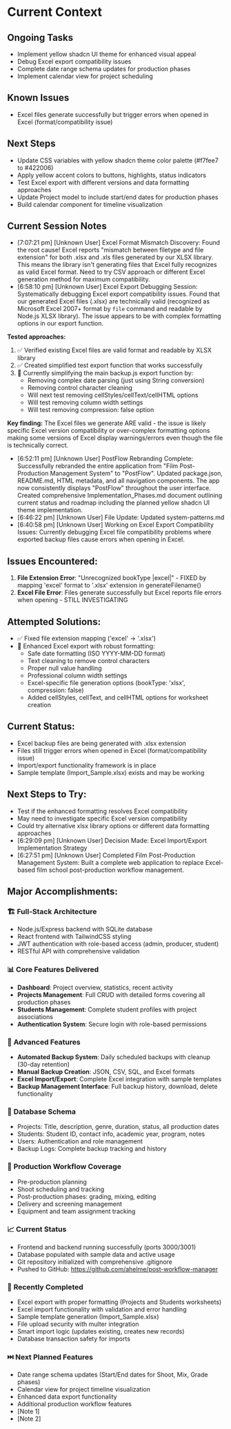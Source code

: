 # Current Context

## Ongoing Tasks

- Implement yellow shadcn UI theme for enhanced visual appeal
- Debug Excel export compatibility issues
- Complete date range schema updates for production phases
- Implement calendar view for project scheduling
## Known Issues

- Excel files generate successfully but trigger errors when opened in Excel (format/compatibility issue)
## Next Steps

- Update CSS variables with yellow shadcn theme color palette (#f7fee7 to #422006)
- Apply yellow accent colors to buttons, highlights, status indicators
- Test Excel export with different versions and data formatting approaches
- Update Project model to include start/end dates for production phases
- Build calendar component for timeline visualization
## Current Session Notes

- [7:07:21 pm] [Unknown User] Excel Format Mismatch Discovery: Found the root cause! Excel reports "mismatch between filetype and file extension" for both .xlsx and .xls files generated by our XLSX library. This means the library isn't generating files that Excel fully recognizes as valid Excel format. Need to try CSV approach or different Excel generation method for maximum compatibility.
- [6:58:10 pm] [Unknown User] Excel Export Debugging Session: Systematically debugging Excel export compatibility issues. Found that our generated Excel files (.xlsx) are technically valid (recognized as Microsoft Excel 2007+ format by `file` command and readable by Node.js XLSX library). The issue appears to be with complex formatting options in our export function. 

**Tested approaches:**
1. ✅ Verified existing Excel files are valid format and readable by XLSX library
2. ✅ Created simplified test export function that works successfully
3. 🔄 Currently simplifying the main backup.js export function by:
   - Removing complex date parsing (just using String conversion)
   - Removing control character cleaning 
   - Will next test removing cellStyles/cellText/cellHTML options
   - Will test removing column width settings
   - Will test removing compression: false option

**Key finding:** The Excel files we generate ARE valid - the issue is likely specific Excel version compatibility or over-complex formatting options making some versions of Excel display warnings/errors even though the file is technically correct.
- [6:52:11 pm] [Unknown User] PostFlow Rebranding Complete: Successfully rebranded the entire application from "Film Post-Production Management System" to "PostFlow". Updated package.json, README.md, HTML metadata, and all navigation components. The app now consistently displays "PostFlow" throughout the user interface. Created comprehensive Implementation_Phases.md document outlining current status and roadmap including the planned yellow shadcn UI theme implementation.
- [6:46:22 pm] [Unknown User] File Update: Updated system-patterns.md
- [6:40:58 pm] [Unknown User] Working on Excel Export Compatibility Issues: Currently debugging Excel file compatibility problems where exported backup files cause errors when opening in Excel.

## Issues Encountered:
1. **File Extension Error**: "Unrecognized bookType |excel|" - FIXED by mapping 'excel' format to '.xlsx' extension in generateFilename()
2. **Excel File Error**: Files generate successfully but Excel reports file errors when opening - STILL INVESTIGATING

## Attempted Solutions:
- ✅ Fixed file extension mapping ('excel' → '.xlsx')
- 🔄 Enhanced Excel export with robust formatting:
  - Safe date formatting (ISO YYYY-MM-DD format)
  - Text cleaning to remove control characters
  - Proper null value handling
  - Professional column width settings
  - Excel-specific file generation options (bookType: 'xlsx', compression: false)
  - Added cellStyles, cellText, and cellHTML options for worksheet creation

## Current Status:
- Excel backup files are being generated with .xlsx extension
- Files still trigger errors when opened in Excel (format/compatibility issue)
- Import/export functionality framework is in place
- Sample template (Import_Sample.xlsx) exists and may be working

## Next Steps to Try:
- Test if the enhanced formatting resolves Excel compatibility
- May need to investigate specific Excel version compatibility
- Could try alternative xlsx library options or different data formatting approaches
- [6:29:09 pm] [Unknown User] Decision Made: Excel Import/Export Implementation Strategy
- [6:27:51 pm] [Unknown User] Completed Film Post-Production Management System: Built a complete web application to replace Excel-based film school post-production workflow management. 

## Major Accomplishments:

### 🏗️ **Full-Stack Architecture**
- Node.js/Express backend with SQLite database
- React frontend with TailwindCSS styling
- JWT authentication with role-based access (admin, producer, student)
- RESTful API with comprehensive validation

### 📊 **Core Features Delivered**
- **Dashboard**: Project overview, statistics, recent activity
- **Projects Management**: Full CRUD with detailed forms covering all production phases
- **Students Management**: Complete student profiles with project associations
- **Authentication System**: Secure login with role-based permissions

### 🔧 **Advanced Features**
- **Automated Backup System**: Daily scheduled backups with cleanup (30-day retention)
- **Manual Backup Creation**: JSON, CSV, SQL, and Excel formats
- **Excel Import/Export**: Complete Excel integration with sample templates
- **Backup Management Interface**: Full backup history, download, delete functionality

### 📅 **Database Schema**
- Projects: Title, description, genre, duration, status, all production dates
- Students: Student ID, contact info, academic year, program, notes
- Users: Authentication and role management
- Backup Logs: Complete backup tracking and history

### 🎯 **Production Workflow Coverage**
- Pre-production planning
- Shoot scheduling and tracking
- Post-production phases: grading, mixing, editing
- Delivery and screening management
- Equipment and team assignment tracking

### 📈 **Current Status**
- Frontend and backend running successfully (ports 3000/3001)
- Database populated with sample data and active usage
- Git repository initialized with comprehensive .gitignore
- Pushed to GitHub: https://github.com/ahelme/post-workflow-manager

### 🚀 **Recently Completed**
- Excel export with proper formatting (Projects and Students worksheets)
- Excel import functionality with validation and error handling
- Sample template generation (Import_Sample.xlsx)
- File upload security with multer integration
- Smart import logic (updates existing, creates new records)
- Database transaction safety for imports

### ⏭️ **Next Planned Features**
- Date range schema updates (Start/End dates for Shoot, Mix, Grade phases)
- Calendar view for project timeline visualization
- Enhanced data export functionality
- Additional production workflow features
- [Note 1]
- [Note 2]
